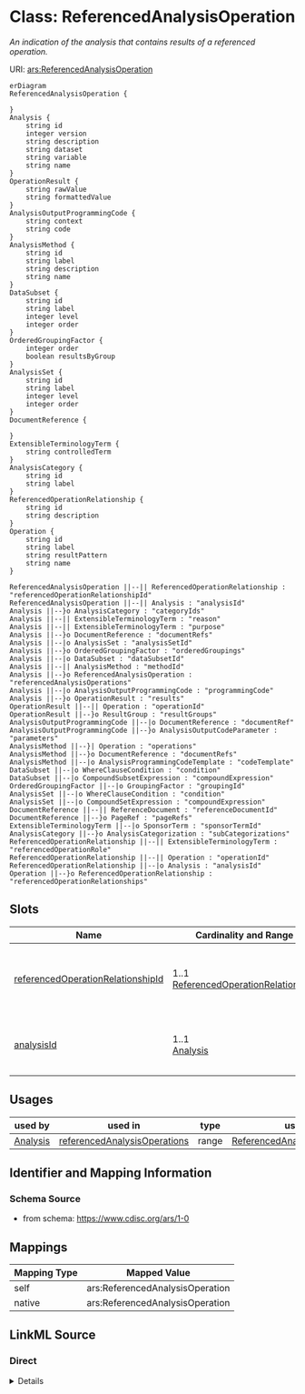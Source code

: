 # Class: ReferencedAnalysisOperation


_An indication of the analysis that contains results of a referenced operation._





URI: [ars:ReferencedAnalysisOperation](https://www.cdisc.org/ars/1-0/ReferencedAnalysisOperation)


```mermaid
erDiagram
ReferencedAnalysisOperation {

}
Analysis {
    string id  
    integer version  
    string description  
    string dataset  
    string variable  
    string name  
}
OperationResult {
    string rawValue  
    string formattedValue  
}
AnalysisOutputProgrammingCode {
    string context  
    string code  
}
AnalysisMethod {
    string id  
    string label  
    string description  
    string name  
}
DataSubset {
    string id  
    string label  
    integer level  
    integer order  
}
OrderedGroupingFactor {
    integer order  
    boolean resultsByGroup  
}
AnalysisSet {
    string id  
    string label  
    integer level  
    integer order  
}
DocumentReference {

}
ExtensibleTerminologyTerm {
    string controlledTerm  
}
AnalysisCategory {
    string id  
    string label  
}
ReferencedOperationRelationship {
    string id  
    string description  
}
Operation {
    string id  
    string label  
    string resultPattern  
    string name  
}

ReferencedAnalysisOperation ||--|| ReferencedOperationRelationship : "referencedOperationRelationshipId"
ReferencedAnalysisOperation ||--|| Analysis : "analysisId"
Analysis ||--}o AnalysisCategory : "categoryIds"
Analysis ||--|| ExtensibleTerminologyTerm : "reason"
Analysis ||--|| ExtensibleTerminologyTerm : "purpose"
Analysis ||--}o DocumentReference : "documentRefs"
Analysis ||--|o AnalysisSet : "analysisSetId"
Analysis ||--}o OrderedGroupingFactor : "orderedGroupings"
Analysis ||--|o DataSubset : "dataSubsetId"
Analysis ||--|| AnalysisMethod : "methodId"
Analysis ||--}o ReferencedAnalysisOperation : "referencedAnalysisOperations"
Analysis ||--|o AnalysisOutputProgrammingCode : "programmingCode"
Analysis ||--}o OperationResult : "results"
OperationResult ||--|| Operation : "operationId"
OperationResult ||--}o ResultGroup : "resultGroups"
AnalysisOutputProgrammingCode ||--|o DocumentReference : "documentRef"
AnalysisOutputProgrammingCode ||--}o AnalysisOutputCodeParameter : "parameters"
AnalysisMethod ||--}| Operation : "operations"
AnalysisMethod ||--}o DocumentReference : "documentRefs"
AnalysisMethod ||--|o AnalysisProgrammingCodeTemplate : "codeTemplate"
DataSubset ||--|o WhereClauseCondition : "condition"
DataSubset ||--|o CompoundSubsetExpression : "compoundExpression"
OrderedGroupingFactor ||--|o GroupingFactor : "groupingId"
AnalysisSet ||--|o WhereClauseCondition : "condition"
AnalysisSet ||--|o CompoundSetExpression : "compoundExpression"
DocumentReference ||--|| ReferenceDocument : "referenceDocumentId"
DocumentReference ||--}o PageRef : "pageRefs"
ExtensibleTerminologyTerm ||--|o SponsorTerm : "sponsorTermId"
AnalysisCategory ||--}o AnalysisCategorization : "subCategorizations"
ReferencedOperationRelationship ||--|| ExtensibleTerminologyTerm : "referencedOperationRole"
ReferencedOperationRelationship ||--|| Operation : "operationId"
ReferencedOperationRelationship ||--|o Analysis : "analysisId"
Operation ||--}o ReferencedOperationRelationship : "referencedOperationRelationships"

```



<!-- no inheritance hierarchy -->


## Slots

| Name | Cardinality and Range | Description | Inheritance |
| ---  | --- | --- | --- |
| [referencedOperationRelationshipId](referencedOperationRelationshipId.md) | 1..1 <br/> [ReferencedOperationRelationship](ReferencedOperationRelationship.md) | The identifier of the defined referenced operation relationship | direct |
| [analysisId](analysisId.md) | 1..1 <br/> [Analysis](Analysis.md) | The identifier of the referenced analysis | direct |





## Usages

| used by | used in | type | used |
| ---  | --- | --- | --- |
| [Analysis](Analysis.md) | [referencedAnalysisOperations](referencedAnalysisOperations.md) | range | [ReferencedAnalysisOperation](ReferencedAnalysisOperation.md) |






## Identifier and Mapping Information







### Schema Source


* from schema: https://www.cdisc.org/ars/1-0





## Mappings

| Mapping Type | Mapped Value |
| ---  | ---  |
| self | ars:ReferencedAnalysisOperation |
| native | ars:ReferencedAnalysisOperation |





## LinkML Source

<!-- TODO: investigate https://stackoverflow.com/questions/37606292/how-to-create-tabbed-code-blocks-in-mkdocs-or-sphinx -->

### Direct

<details>
```yaml
name: ReferencedAnalysisOperation
description: An indication of the analysis that contains results of a referenced operation.
from_schema: https://www.cdisc.org/ars/1-0
rank: 1000
slots:
- referencedOperationRelationshipId
- analysisId
slot_usage:
  analysisId:
    name: analysisId
    domain_of:
    - OrderedListItem
    - ReferencedAnalysisOperation
    - ReferencedOperationRelationship
    required: true

```
</details>

### Induced

<details>
```yaml
name: ReferencedAnalysisOperation
description: An indication of the analysis that contains results of a referenced operation.
from_schema: https://www.cdisc.org/ars/1-0
rank: 1000
slot_usage:
  analysisId:
    name: analysisId
    domain_of:
    - OrderedListItem
    - ReferencedAnalysisOperation
    - ReferencedOperationRelationship
    required: true
attributes:
  referencedOperationRelationshipId:
    name: referencedOperationRelationshipId
    description: The identifier of the defined referenced operation relationship.
    from_schema: https://www.cdisc.org/ars/1-0
    rank: 1000
    alias: referencedOperationRelationshipId
    owner: ReferencedAnalysisOperation
    domain_of:
    - ReferencedAnalysisOperation
    range: ReferencedOperationRelationship
    required: true
    inlined: false
  analysisId:
    name: analysisId
    description: The identifier of the referenced analysis.
    from_schema: https://www.cdisc.org/ars/1-0
    rank: 1000
    multivalued: false
    alias: analysisId
    owner: ReferencedAnalysisOperation
    domain_of:
    - OrderedListItem
    - ReferencedAnalysisOperation
    - ReferencedOperationRelationship
    range: Analysis
    required: true
    inlined: false

```
</details>
